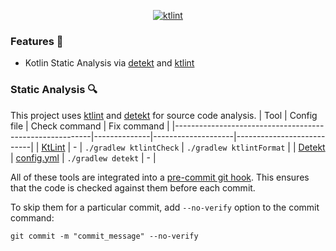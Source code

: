 <p align="center">
<a href="https://pinterest.github.io/ktlint/"><img src="https://img.shields.io/badge/code%20style-%E2%9D%A4-FF4081.svg" alt="ktlint"></a>
</p>

### Features 🎨
- Kotlin Static Analysis via [detekt](https://github.com/detekt/detekt) and [ktlint](https://github.com/pinterest/ktlint)

### Static Analysis 🔍
This project uses [ktlint](https://github.com/pinterest/ktlint) and [detekt](https://github.com/detekt/detekt) for source code analysis.
| Tool                                                   | Config file  | Check command      | Fix command               |
|---------------------------------------------------------|--------------|--------------------|---------------------------|
| [KtLint](https://github.com/pinterest/ktlint)           | -            | `./gradlew ktlintCheck` | `./gradlew ktlintFormat`  |
| [Detekt](https://github.com/detekt/detekt)           | [config.yml](config/detekt/config.yml)   | `./gradlew detekt` | -  |

All of these tools are integrated into a [pre-commit git hook](/scripts/git-hooks/pre-commit.sh). This ensures that the code is checked against them before each commit. 

To skip them for a particular commit, add `--no-verify` option to the commit command:
```shell
git commit -m "commit_message" --no-verify
```
